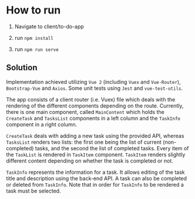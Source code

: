 # How to run
1) Navigate to client/to-do-app

2) run `npm install`

2) run `npm run serve`

## Solution 

Implementation achieved utilizing `Vue 2` (including `Vuex` and `Vue-Router`), `Bootstrap-Vue` and `Axios`. 
Some unit tests using `Jest` and `vue-test-utils`.

The app consists of a client router (i.e. Vuex) file which deals with the rendering of the different components 
depending on the route. Currently, there is one main component, called `MainContent` which holds 
the `CreateTask` and `TasksList`  components in a left column and the `TaskInfo` component in a right column.
  
`CreateTask` deals with adding a new task using the provided API, whereas `TasksList` renders two lists: the first 
one being the list of current (non-completed) tasks, and the second the list of completed tasks. Every item of the 
`TaskList` is rendered in `TaskItem` component. `TaskItem` renders slightly different content depending on whether the 
task is completed or not.

`TaskInfo` represents the information for a task. It allows editing of the task title and description using the back-end
API. A task can also be completed or deleted from `TaskInfo`. Note that in order for `TaskInfo` to be rendered a task 
must be selected.




  
